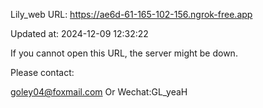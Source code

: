 Lily_web URL: https://ae6d-61-165-102-156.ngrok-free.app

Updated at: 2024-12-09 12:32:22

If you cannot open this URL, the server might be down.

Please contact: 

goley04@foxmail.com Or Wechat:GL_yeaH